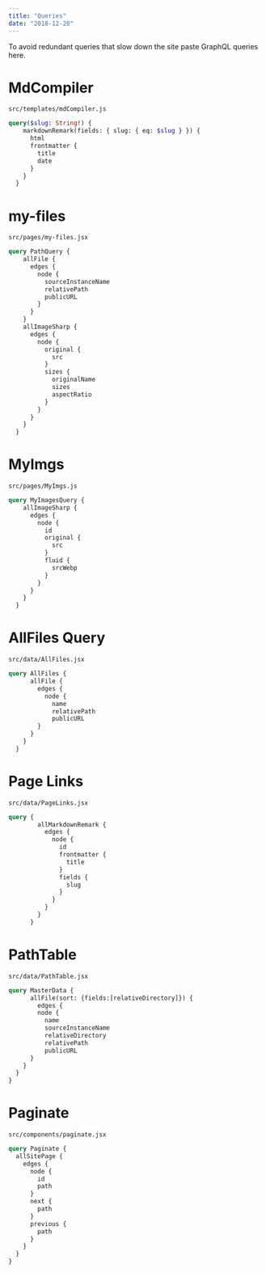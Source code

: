 ```yaml
---
title: "Queries"
date: "2018-12-20"
---
```


To avoid redundant queries that slow down the site paste GraphQL queries here.

# MdCompiler

`src/templates/mdCompiler.js`

```graphql
query($slug: String!) {
    markdownRemark(fields: { slug: { eq: $slug } }) {
      html
      frontmatter {
        title
        date
      }
    }
  }
```
# my-files

`src/pages/my-files.jsx`

```graphql
query PathQuery {
    allFile {
      edges {
        node {
          sourceInstanceName
          relativePath
          publicURL
        }
      }
    }
    allImageSharp {
      edges {
        node {
          original {
            src
          }
          sizes {
            originalName
            sizes
            aspectRatio
          }
        }
      }
    }
  }
```
# MyImgs

`src/pages/MyImgs.js`

```graphql
query MyImagesQuery {
    allImageSharp {
      edges {
        node {
          id
          original {
            src
          }
          fluid {
            srcWebp
          }
        }
      }
    }
  }
```

# AllFiles Query

`src/data/AllFiles.jsx`

```graphql
query AllFiles {
      allFile {
        edges {
          node {
            name
            relativePath
            publicURL
        }
      }
    }
  }
```

# Page Links

`src/data/PageLinks.jsx`

```graphql
query {
        allMarkdownRemark {
          edges {
            node {
              id
              frontmatter {
                title
              }
              fields {
                slug
              }
            }
          }
        }
      }
```

# PathTable

`src/data/PathTable.jsx`

```graphql
query MasterData {
      allFile(sort: {fields:[relativeDirectory]}) {
        edges {
        node {
          name
          sourceInstanceName
          relativeDirectory
          relativePath
          publicURL
      }
    }
  }
}
```

# Paginate
`src/components/paginate.jsx`

```graphql
query Paginate {
  allSitePage {
    edges {
      node {
        id
        path
      }
      next {
        path
      }
      previous {
        path
      }
    }
  }
}
```
